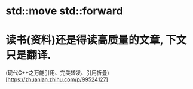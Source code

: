 # std::move std::forward
# 读书(资料)还是得读高质量的文章, 下文只是翻译.
(现代C++之万能引用、完美转发、引用折叠)[https://zhuanlan.zhihu.com/p/99524127]
